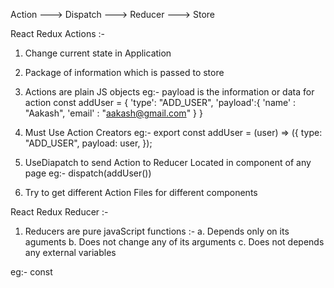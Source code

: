 Action ---> Dispatch ---> Reducer ---> Store

React Redux Actions :-

1. Change current state in Application
2. Package of information which is passed to store
3. Actions are plain JS objects
   eg:-
   payload is the information or data for action
   const addUser = {
   'type': "ADD_USER",
   'payload':{
   'name' : "Aakash",
   'email' : "aakash@gmail.com"
   }
   }

4. Must Use Action Creators
   eg:-
   export const addUser = (user) => ({
   type: "ADD_USER",
   payload: user,
   });

5. UseDiapatch to send Action to Reducer
   Located in component of any page
   eg:-
   dispatch(addUser())

6. Try to get different Action Files for different components

React Redux Reducer :-

1. Reducers are pure javaScript functions :-
   a. Depends only on its aguments
   b. Does not change any of its arguments
   c. Does not depends any external variables

eg:-
    const 